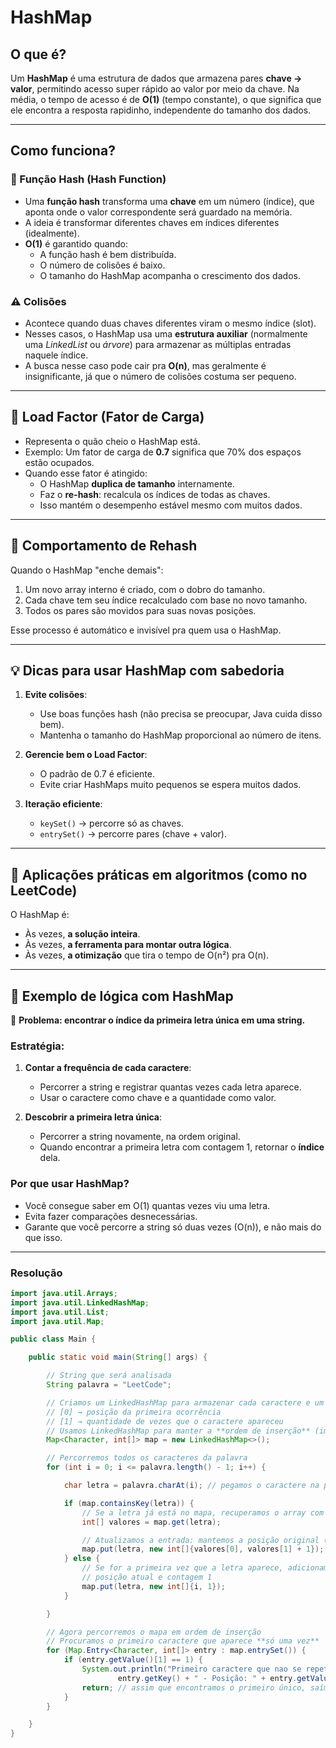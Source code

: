 # HashMap

## O que é?

Um **HashMap** é uma estrutura de dados que armazena pares **chave → valor**, permitindo acesso super rápido ao valor por meio da chave. Na média, o tempo de acesso é de **O(1)** (tempo constante), o que significa que ele encontra a resposta rapidinho, independente do tamanho dos dados.

---

## Como funciona?

### 🎯 Função Hash (Hash Function)

- Uma **função hash** transforma uma **chave** em um número (índice), que aponta onde o valor correspondente será guardado na memória.
- A ideia é transformar diferentes chaves em índices diferentes (idealmente).
- **O(1)** é garantido quando:
  - A função hash é bem distribuída.
  - O número de colisões é baixo.
  - O tamanho do HashMap acompanha o crescimento dos dados.

### ⚠️ Colisões

- Acontece quando duas chaves diferentes viram o mesmo índice (slot).
- Nesses casos, o HashMap usa uma **estrutura auxiliar** (normalmente uma *LinkedList* ou *árvore*) para armazenar as múltiplas entradas naquele índice.
- A busca nesse caso pode cair pra **O(n)**, mas geralmente é insignificante, já que o número de colisões costuma ser pequeno.

---

## 📏 Load Factor (Fator de Carga)

- Representa o quão cheio o HashMap está.
- Exemplo: Um fator de carga de **0.7** significa que 70% dos espaços estão ocupados.
- Quando esse fator é atingido:
  - O HashMap **duplica de tamanho** internamente.
  - Faz o **re-hash**: recalcula os índices de todas as chaves.
  - Isso mantém o desempenho estável mesmo com muitos dados.

---

## 🔄 Comportamento de Rehash

Quando o HashMap "enche demais":
1. Um novo array interno é criado, com o dobro do tamanho.
2. Cada chave tem seu índice recalculado com base no novo tamanho.
3. Todos os pares são movidos para suas novas posições.

Esse processo é automático e invisível pra quem usa o HashMap.

---

## 💡 Dicas para usar HashMap com sabedoria

1. **Evite colisões**:
   - Use boas funções hash (não precisa se preocupar, Java cuida disso bem).
   - Mantenha o tamanho do HashMap proporcional ao número de itens.

2. **Gerencie bem o Load Factor**:
   - O padrão de 0.7 é eficiente.
   - Evite criar HashMaps muito pequenos se espera muitos dados.

3. **Iteração eficiente**:
   - `keySet()` → percorre só as chaves.
   - `entrySet()` → percorre pares (chave + valor).

---

## 🧩 Aplicações práticas em algoritmos (como no LeetCode)

O HashMap é:
- Às vezes, **a solução inteira**.
- Às vezes, **a ferramenta para montar outra lógica**.
- Às vezes, **a otimização** que tira o tempo de O(n²) pra O(n).

---

## 🧠 Exemplo de lógica com HashMap

📌 **Problema: encontrar o índice da primeira letra única em uma string.**

### Estratégia:

1. **Contar a frequência de cada caractere**:
   - Percorrer a string e registrar quantas vezes cada letra aparece.
   - Usar o caractere como chave e a quantidade como valor.

2. **Descobrir a primeira letra única**:
   - Percorrer a string novamente, na ordem original.
   - Quando encontrar a primeira letra com contagem 1, retornar o **índice** dela.

### Por que usar HashMap?

- Você consegue saber em O(1) quantas vezes viu uma letra.
- Evita fazer comparações desnecessárias.
- Garante que você percorre a string só duas vezes (O(n)), e não mais do que isso.

---

### Resolução

```java
import java.util.Arrays;
import java.util.LinkedHashMap;
import java.util.List;
import java.util.Map;

public class Main {

    public static void main(String[] args) {

        // String que será analisada
        String palavra = "LeetCode";

        // Criamos um LinkedHashMap para armazenar cada caractere e um array com:
        // [0] → posição da primeira ocorrência
        // [1] → quantidade de vezes que o caractere apareceu
        // Usamos LinkedHashMap para manter a **ordem de inserção** (importante para saber qual apareceu primeiro)
        Map<Character, int[]> map = new LinkedHashMap<>();

        // Percorremos todos os caracteres da palavra
        for (int i = 0; i <= palavra.length() - 1; i++) {

            char letra = palavra.charAt(i); // pegamos o caractere na posição i

            if (map.containsKey(letra)) {
                // Se a letra já está no mapa, recuperamos o array com posição e contagem
                int[] valores = map.get(letra);

                // Atualizamos a entrada: mantemos a posição original (valores[0]) e somamos +1 na contagem
                map.put(letra, new int[]{valores[0], valores[1] + 1});
            } else {
                // Se for a primeira vez que a letra aparece, adicionamos no mapa:
                // posição atual e contagem 1
                map.put(letra, new int[]{i, 1});
            }

        }

        // Agora percorremos o mapa em ordem de inserção
        // Procuramos o primeiro caractere que aparece **só uma vez**
        for (Map.Entry<Character, int[]> entry : map.entrySet()) {
            if (entry.getValue()[1] == 1) {
                System.out.println("Primeiro caractere que nao se repete: " +
                        entry.getKey() + " - Posição: " + entry.getValue()[0]);
                return; // assim que encontramos o primeiro único, saímos
            }
        }

    }
}
```
